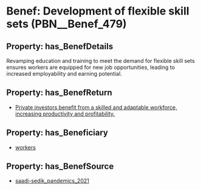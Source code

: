# Benef: __Development of flexible skill sets__ (PBN__Benef_479)

## Property: has_BenefDetails

Revamping education and training to meet the demand for flexible skill sets ensures workers are equipped for new job opportunities, leading to increased employability and earning potential.

## Property: has_BenefReturn

* [Private investors benefit from a skilled and adaptable workforce, increasing productivity and profitability.](../BenefReturn/PBN__BenefReturn_522)

## Property: has_Beneficiary

* [workers](../Stakeholder/PBN__Stakeholder_128)

## Property: has_BenefSource

* [saadi-sedik_pandemics_2021](../Article/PBN__Article_98)

